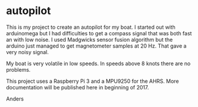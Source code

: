 # autopilot

This is my project to create an autopilot for my boat. I started out with arduinomega but I had difficulties to get a compass signal that was both fast an with low noise. I used Madgwicks sensor fusion algorithm but the arduino just managed to get magnetometer samples at 20 Hz. That gave a very noisy signal.

My boat is very volatile in low speeds. In speeds above 8 knots there are no problems.

This project uses a Raspberry Pi 3 and a MPU9250 for the AHRS. More documentation will be published here in beginning of 2017.

Anders
